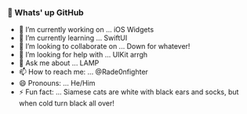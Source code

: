 ### 🫡 Whats' up GitHub

<!--
**Rade0nFighter/Rade0nFighter** is a ✨ _special_ ✨ repository because its `README.md` (this file) appears on your GitHub profile.

Here are some ideas to get you started:

- 🔭 I’m currently working on ...
- 🌱 I’m currently learning ...
- 👯 I’m looking to collaborate on ...
- 🤔 I’m looking for help with ...
- 💬 Ask me about ...
- 📫 How to reach me: ...
- 😄 Pronouns: ...
- ⚡ Fun fact: ...
-->
- 🔭 I’m currently working on ... iOS Widgets
- 🌱 I’m currently learning ... SwiftUI
- 👯 I’m looking to collaborate on ... Down for whatever!
- 🤔 I’m looking for help with ... UIKit arrgh
- 💬 Ask me about ... LAMP
- 📫 How to reach me: ... @Rade0nfighter
- 😄 Pronouns: ... He/Him
- ⚡ Fun fact: ... Siamese cats are white with black ears and socks, but when cold turn black all over!
